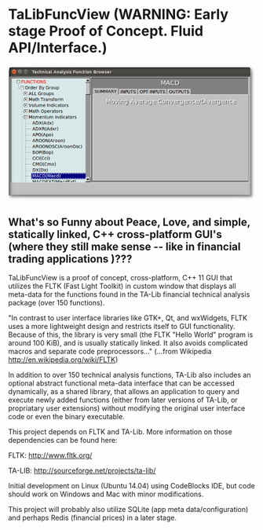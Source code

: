 # TaLibFuncView (WARNING: Early stage Proof of Concept. Fluid API/Interface.)

![initial screen shot](https://github.com/jsoprych/TaLibFuncView/blob/master/doc/img/screenshot-20150129.png)

## What's so Funny about Peace, Love, and simple, statically linked, C++ cross-platform GUI's (where they still make sense -- like in financial trading applications )???

TaLibFuncView is a proof of concept, cross-platform, C++ 11 GUI that utilizes the FLTK (Fast Light Toolkit) in custom window that displays all meta-data for the functions found in the TA-Lib financial technical analysis package (over 150 functions).  


"In contrast to user interface libraries like GTK+, Qt, and wxWidgets, FLTK uses a more lightweight design and restricts itself to GUI functionality. Because of this, the library is very small (the FLTK "Hello World" program is around 100 KiB), and is usually statically linked. It also avoids complicated macros and separate code preprocessors..."
(...from Wikipedia http://en.wikipedia.org/wiki/FLTK)

In addition to over 150 technical analysis functions, TA-Lib also includes an optional abstract functional meta-data interface that can be accessed dynamically, as a shared library, that allows an application to query and execute newly added functions (either from later versions of TA-Lib, or propriatary user extensions) without modifying the original user interface code or even the binary executable. 
         

This project depends on FLTK and TA-Lib. More information on those dependencies can be found here:


FLTK: http://www.fltk.org/

TA-LIB: http://sourceforge.net/projects/ta-lib/

Initial development on Linux (Ubuntu 14.04) using CodeBlocks IDE, but code should work on Windows and Mac with minor modifications. 

This project will probably also utilize SQLite (app meta data/configuration) and perhaps Redis (financial prices) in a later stage.
